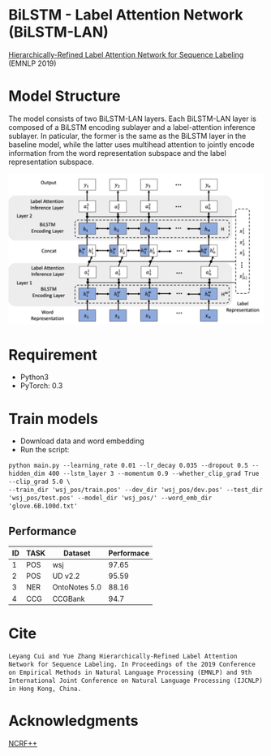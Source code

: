 # BiLSTM - Label Attention Network (BiLSTM-LAN)
 [Hierarchically-Refined Label Attention Network for Sequence Labeling](https://arxiv.org/pdf/1908.08676.pdf) (EMNLP 2019)
 

# Model Structure

The model consists of two BiLSTM-LAN layers. Each BiLSTM-LAN layer is composed of a BiLSTM encoding sublayer and a label-attention inference sublayer.  In paticular, the former is the same as the BiLSTM layer in the baseline model, while the latter uses multihead attention to jointly encode information from the word representation subspace and the label representation subspace.

<img src="model.jpg" width="1000" >


# Requirement
* Python3
* PyTorch: 0.3

# Train models
* Download data and word embedding
* Run the script:
```
python main.py --learning_rate 0.01 --lr_decay 0.035 --dropout 0.5 --hidden_dim 400 --lstm_layer 3 --momentum 0.9 --whether_clip_grad True --clip_grad 5.0 \
--train_dir 'wsj_pos/train.pos' --dev_dir 'wsj_pos/dev.pos' --test_dir 'wsj_pos/test.pos' --model_dir 'wsj_pos/' --word_emb_dir 'glove.6B.100d.txt'
```

## Performance


|ID| TASK | Dataset |Performace
|---|--------- | --- | ---
|1| POS | wsj | 97.65 |
|2| POS | UD v2.2 | 95.59
|3| NER |  OntoNotes 5.0 | 88.16
|4| CCG |  CCGBank | 94.7

# Cite
```
Leyang Cui and Yue Zhang Hierarchically-Refined Label Attention Network for Sequence Labeling. In Proceedings of the 2019 Conference on Empirical Methods in Natural Language Processing (EMNLP) and 9th International Joint Conference on Natural Language Processing (IJCNLP) in Hong Kong, China.

```

# Acknowledgments
[NCRF++](https://github.com/jiesutd/NCRFpp)
